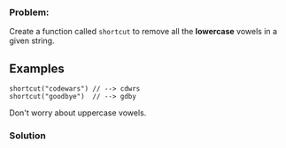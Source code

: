 ### Problem:
<p>Create a function called <code>shortcut</code> to remove all the <strong>lowercase</strong> vowels in a given string.</p>
<h2 id="examples">Examples</h2>
<pre><code class="language-javascript">shortcut(<span class="hljs-string">&quot;codewars&quot;</span>) <span class="hljs-comment">// --&gt; cdwrs</span>
shortcut(<span class="hljs-string">&quot;goodbye&quot;</span>)  <span class="hljs-comment">// --&gt; gdby</span></code></pre>
<pre style="display: none;"><code class="language-python">shortcut(<span class="hljs-string">&quot;codewars&quot;</span>) <span class="hljs-comment"># --&gt; cdwrs</span>
shortcut(<span class="hljs-string">&quot;goodbye&quot;</span>)  <span class="hljs-comment"># --&gt; gdby</span></code></pre>
<pre style="display: none;"><code class="language-ruby">shortcut(<span class="hljs-string">&quot;codewars&quot;</span>) <span class="hljs-comment"># --&gt; cdwrs</span>
shortcut(<span class="hljs-string">&quot;goodbye&quot;</span>)  <span class="hljs-comment"># --&gt; gdby</span></code></pre>
<pre style="display: none;"><code class="language-csharp">Shortcut(<span class="hljs-string">&quot;codewars&quot;</span>) <span class="hljs-meta"># --&gt; cdwrs</span>
Shortcut(<span class="hljs-string">&quot;goodbye&quot;</span>)  <span class="hljs-meta"># --&gt; gdby</span></code></pre>
<pre style="display: none;"><code class="language-haskell"><span class="hljs-title">shortcut</span> <span class="hljs-string">&quot;codewars&quot;</span> <span class="hljs-comment">-- &gt; cdwrs</span>
<span class="hljs-title">shortcut</span> <span class="hljs-string">&quot;goodbye&quot;</span>  <span class="hljs-comment">-- &gt; gdby</span></code></pre>
<p>Don&apos;t worry about uppercase vowels.</p>

### Solution